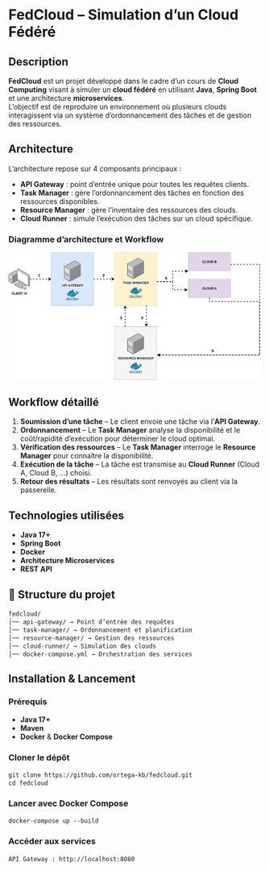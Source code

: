 # FedCloud – Simulation d’un Cloud Fédéré

## Description
**FedCloud** est un projet développé dans le cadre d’un cours de **Cloud Computing** visant à simuler un **cloud fédéré** en utilisant **Java**, **Spring Boot** et une architecture **microservices**.  
L’objectif est de reproduire un environnement où plusieurs clouds interagissent via un système d’ordonnancement des tâches et de gestion des ressources.

## Architecture

L’architecture repose sur 4 composants principaux :

- **API Gateway** : point d’entrée unique pour toutes les requêtes clients.
- **Task Manager** : gère l’ordonnancement des tâches en fonction des ressources disponibles.
- **Resource Manager** : gère l’inventaire des ressources des clouds.
- **Cloud Runner** : simule l’exécution des tâches sur un cloud spécifique.

### Diagramme d’architecture et Workflow

![Architecture FedCloud](assets/FedCloud.drawio.png)

## Workflow détaillé

1. **Soumission d’une tâche** – Le client envoie une tâche via l’**API Gateway**.
2. **Ordonnancement** – Le **Task Manager** analyse la disponibilité et le coût/rapidité d’exécution pour déterminer le cloud optimal.
3. **Vérification des ressources** – Le **Task Manager** interroge le **Resource Manager** pour connaître la disponibilité.
4. **Exécution de la tâche** – La tâche est transmise au **Cloud Runner** (Cloud A, Cloud B, …) choisi.
5. **Retour des résultats** – Les résultats sont renvoyés au client via la passerelle.

## Technologies utilisées

- **Java 17+**
- **Spring Boot**
- **Docker**
- **Architecture Microservices**
- **REST API**

## 📂 Structure du projet

``` 
fedcloud/
│── api-gateway/ → Point d’entrée des requêtes
│── task-manager/ → Ordonnancement et planification
│── resource-manager/ → Gestion des ressources
│── cloud-runner/ → Simulation des clouds
│── docker-compose.yml → Orchestration des services
```

## Installation & Lancement

### Prérequis
- **Java 17+**
- **Maven**
- **Docker** & **Docker Compose**

### Cloner le dépôt
```
git clone https://github.com/ortega-kb/fedcloud.git
cd fedcloud
```

### Lancer avec Docker Compose
```
docker-compose up --build
```

### Accéder aux services
```
API Gateway : http://localhost:8080
```
